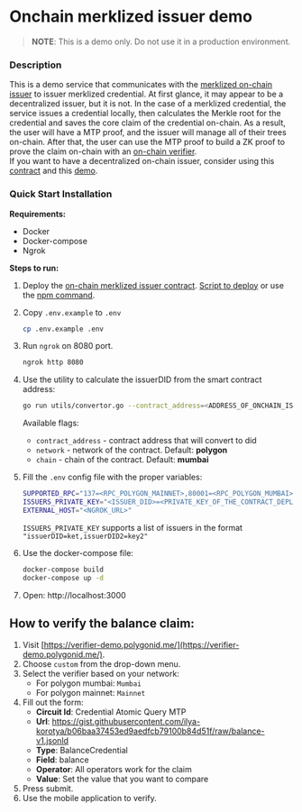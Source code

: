 # Onchain merklized issuer demo

> **NOTE**: This is a demo only. Do not use it in a production environment.

### Description

This is a demo service that communicates with the [merklized on-chain issuer](https://github.com/0xPolygonID/contracts/blob/674043ddd96c1944db15079c6a00e543731724bc/contracts/examples/IdentityExample.sol) to issuer merklized credential. At first glance, it may appear to be a decentralized issuer, but it is not. In the case of a merklized credential, the service issues a credential locally, then calculates the Merkle root for the credential and saves the core claim of the credential on-chain. As a result, the user will have a MTP proof, and the issuer will manage all of their trees on-chain. After that, the user can use the MTP proof to build a ZK proof to prove the claim on-chain with an [on-chain verifier](https://devs.polygonid.com/docs/verifier/on-chain-verification/overview/).</br>
If you want to have a decentralized on-chain issuer, consider using this [contract](https://github.com/0xPolygonID/contracts/blob/main/scripts/deployBalanceCredentialIssuer.ts) and this [demo](https://github.com/0xPolygonID/onchain-nonmerklized-issuer-demo).

### Quick Start Installation

**Requirements:**
- Docker
- Docker-compose
- Ngrok

**Steps to run:**

1. Deploy the [on-chain merklized issuer contract](https://github.com/0xPolygonID/contracts/blob/main/contracts/examples/IdentityExample.sol). [Script to deploy](https://github.com/0xPolygonID/contracts/blob/main/scripts/deployIdentityExample.ts) or use the [npm command](https://github.com/0xPolygonID/contracts/blob/d308e1f586ea177005b34872992d16c3cb20e474/package.json#L60).

2. Copy `.env.example` to `.env`
    ```sh
    cp .env.example .env
    ```

3. Run `ngrok` on 8080 port.
    ```sh
    ngrok http 8080
    ```

4. Use the utility to calculate the issuerDID from the smart contract address:
    ```bash
    go run utils/convertor.go --contract_address=<ADDRESS_OF_ONCHAIN_ISSUER_CONTRACT>
    ```
    Available flags:
    - `contract_address` - contract address that will convert to did
    - `network` - network of the contract. Default: **polygon**
    - `chain` - chain of the contract. Default: **mumbai**

5. Fill the `.env` config file with the proper variables:
    ```bash
    SUPPORTED_RPC="137=<RPC_POLYGON_MAINNET>,80001=<RPC_POLYGON_MUMBAI>"
    ISSUERS_PRIVATE_KEY="<ISSUER_DID>=<PRIVATE_KEY_OF_THE_CONTRACT_DEPLOYER>"
    EXTERNAL_HOST="<NGROK_URL>"
    ```
    `ISSUERS_PRIVATE_KEY` supports a list of issuers in the format `"issuerDID=ket,issuerDID2=key2"`

6. Use the docker-compose file:
    ```bash
    docker-compose build
    docker-compose up -d
    ```

7. Open: http://localhost:3000

## How to verify the balance claim:
1. Visit [https://verifier-demo.polygonid.me/](https://verifier-demo.polygonid.me/).
2. Choose `custom` from the drop-down menu.
3. Select the verifier based on your network:
    - For polygon mumbai: `Mumbai`
    - For polygon mainnet: `Mainnet`
4. Fill out the form:
    - **Circuit Id**: Credential Atomic Query MTP
    - **Url**: https://gist.githubusercontent.com/ilya-korotya/b06baa37453ed9aedfcb79100b84d51f/raw/balance-v1.jsonld
    - **Type**: BalanceCredential
    - **Field**: balance
    - **Operator**: All operators work for the claim
    - **Value**: Set the value that you want to compare
5. Press submit.
6. Use the mobile application to verify.
